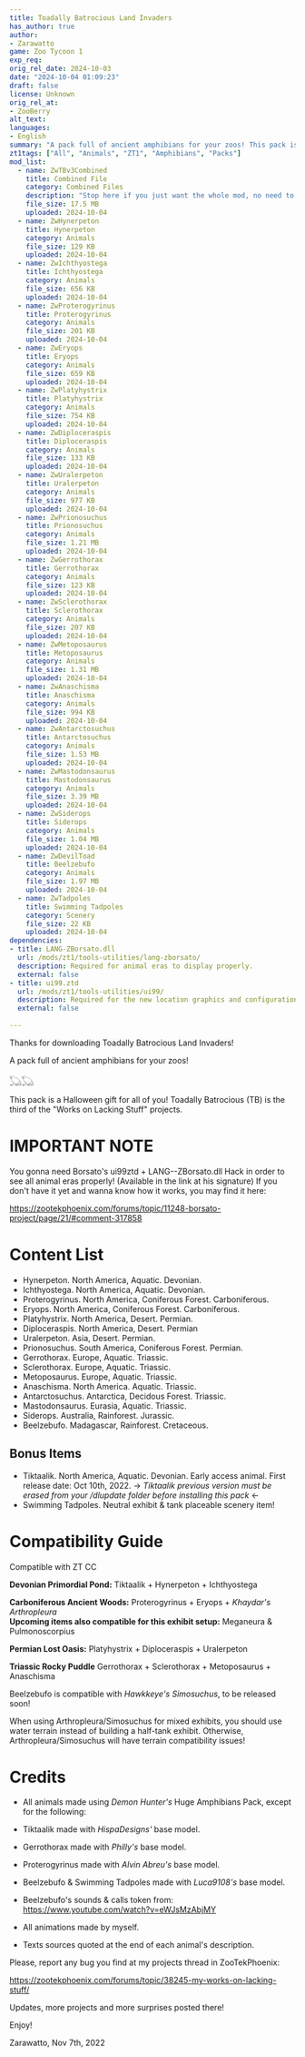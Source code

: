 ```yaml
---
title: Toadally Batrocious Land Invaders
has_author: true
author: 
- Zarawatto
game: Zoo Tycoon 1
exp_req:
orig_rel_date: 2024-10-03
date: "2024-10-04 01:09:23"
draft: false
license: Unknown
orig_rel_at: 
- ZooBerry
alt_text: 
languages:
- English
summary: "A pack full of ancient amphibians for your zoos! This pack is a Halloween gift for all of you! Toadally Batrocious (TB) is the third of the \"Works on Lacking Stuff\" projects."
zt1tags: ["All", "Animals", "ZT1", "Amphibians", "Packs"]
mod_list: 
  - name: ZwTBv3Combined
    title: Combined File
    category: Combined Files
    description: "Stop here if you just want the whole mod, no need to go further! This file includes all of the amphibians in one mod."
    file_size: 17.5 MB
    uploaded: 2024-10-04
  - name: ZwHynerpeton
    title: Hynerpeton
    category: Animals
    file_size: 129 KB
    uploaded: 2024-10-04
  - name: ZwIchthyostega
    title: Ichthyostega
    category: Animals
    file_size: 656 KB
    uploaded: 2024-10-04
  - name: ZwProterogyrinus
    title: Proterogyrinus
    category: Animals
    file_size: 201 KB
    uploaded: 2024-10-04
  - name: ZwEryops
    title: Eryops
    category: Animals
    file_size: 659 KB
    uploaded: 2024-10-04
  - name: ZwPlatyhystrix
    title: Platyhystrix
    category: Animals
    file_size: 754 KB
    uploaded: 2024-10-04
  - name: ZwDiploceraspis
    title: Diploceraspis
    category: Animals
    file_size: 133 KB
    uploaded: 2024-10-04
  - name: ZwUralerpeton
    title: Uralerpeton
    category: Animals
    file_size: 977 KB
    uploaded: 2024-10-04
  - name: ZwPrionosuchus
    title: Prionosuchus
    category: Animals
    file_size: 1.21 MB
    uploaded: 2024-10-04
  - name: ZwGerrothorax
    title: Gerrothorax
    category: Animals
    file_size: 123 KB
    uploaded: 2024-10-04
  - name: ZwSclerothorax
    title: Sclerothorax
    category: Animals
    file_size: 207 KB
    uploaded: 2024-10-04
  - name: ZwMetoposaurus
    title: Metoposaurus
    category: Animals
    file_size: 1.31 MB
    uploaded: 2024-10-04
  - name: ZwAnaschisma
    title: Anaschisma
    category: Animals
    file_size: 994 KB
    uploaded: 2024-10-04
  - name: ZwAntarctosuchus
    title: Antarctosuchus
    category: Animals
    file_size: 1.53 MB
    uploaded: 2024-10-04
  - name: ZwMastodonsaurus
    title: Mastodonsaurus
    category: Animals
    file_size: 3.39 MB
    uploaded: 2024-10-04
  - name: ZwSiderops
    title: Siderops
    category: Animals
    file_size: 1.04 MB
    uploaded: 2024-10-04
  - name: ZwDevilToad
    title: Beelzebufo
    category: Animals
    file_size: 1.97 MB
    uploaded: 2024-10-04
  - name: ZwTadpoles
    title: Swimming Tadpoles
    category: Scenery
    file_size: 22 KB
    uploaded: 2024-10-04
dependencies:
- title: LANG-ZBorsato.dll
  url: /mods/zt1/tools-utilities/lang-zborsato/
  description: Required for animal eras to display properly.
  external: false
- title: ui99.ztd
  url: /mods/zt1/tools-utilities/ui99/
  description: Required for the new location graphics and configurations to display properly.
  external: false
  
---
```


Thanks for downloading Toadally Batrocious Land Invaders!

A pack full of ancient amphibians for your zoos!

𓆏𓆏

This pack is a Halloween gift for all of you! Toadally Batrocious (TB) is the third of the "Works on Lacking Stuff" projects.

# IMPORTANT NOTE

You gonna need Borsato's ui99ztd + LANG--ZBorsato.dll Hack in order to see all animal eras properly! (Available in the link at his signature)
If you don't have it yet and wanna know how it works, you may find it here:

https://zootekphoenix.com/forums/topic/11248-borsato-project/page/21/#comment-317858

# Content List
- Hynerpeton. North America, Aquatic. Devonian.
- Ichthyostega. North America, Aquatic. Devonian.
- Proterogyrinus. North America, Coniferous Forest. Carboniferous.
- Eryops. North America, Coniferous Forest. Carboniferous.
- Platyhystrix. North America, Desert. Permian.
- Diploceraspis. North America, Desert. Permian
- Uralerpeton. Asia, Desert. Permian.
- Prionosuchus. South America, Coniferous Forest. Permian.
- Gerrothorax. Europe, Aquatic. Triassic.
- Sclerothorax. Europe, Aquatic. Triassic.
- Metoposaurus. Europe, Aquatic. Triassic.
- Anaschisma. North America. Aquatic. Triassic.
- Antarctosuchus. Antarctica, Decidous Forest. Triassic.
- Mastodonsaurus. Eurasia, Aquatic. Triassic.
- Siderops. Australia, Rainforest. Jurassic.
- Beelzebufo. Madagascar, Rainforest. Cretaceous.

## Bonus Items
- Tiktaalik. North America, Aquatic. Devonian. Early access animal. First release date: Oct 10th, 2022.
-> *Tiktaalik previous version must be erased from your /dlupdate folder before installing this pack* <-
- Swimming Tadpoles. Neutral exhibit & tank placeable scenery item!

# Compatibility Guide

Compatible with ZT CC

**Devonian Primordial Pond:**
Tiktaalik + Hynerpeton + Ichthyostega

**Carboniferous Ancient Woods:**
Proterogyrinus + Eryops + *Khaydar's Arthropleura*  
**Upcoming items also compatible for this exhibit setup:**
Meganeura & Pulmonoscorpius

**Permian Lost Oasis:**
Platyhystrix + Diploceraspis + Uralerpeton

**Triassic Rocky Puddle**
Gerrothorax + Sclerothorax + Metoposaurus + Anaschisma

Beelzebufo is compatible with *Hawkkeye's Simosuchus*, to be released soon!



When using Arthropleura/Simosuchus for mixed exhibits, you should use water terrain instead of building a half-tank exhibit.
Otherwise, Arthropleura/Simosuchus will have terrain compatibility issues!

# Credits

- All animals made using *Demon Hunter's* Huge Amphibians Pack, except for the following:

- Tiktaalik made with *HispaDesigns'* base model.
- Gerrothorax made with *Philly's* base model.
- Proterogyrinus made with *Alvin Abreu's* base model.
- Beelzebufo & Swimming Tadpoles made with *Luca9108's* base model.
- Beelzebufo's sounds & calls token from: https://www.youtube.com/watch?v=eWJsMzAbjMY
- All animations made by myself.
- Texts sources quoted at the end of each animal's description.

Please, report any bug you find at my projects thread in ZooTekPhoenix:

https://zootekphoenix.com/forums/topic/38245-my-works-on-lacking-stuff/

Updates, more projects and more surprises posted there!

Enjoy!

Zarawatto, Nov 7th, 2022